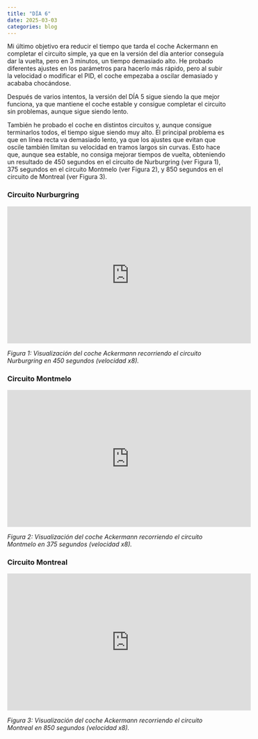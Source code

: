 ```yaml
---
title: "DÍA 6"
date: 2025-03-03
categories: blog
---
```


Mi último objetivo era reducir el tiempo que tarda el coche Ackermann en completar el circuito simple, ya que en la versión del día anterior conseguía dar la vuelta, pero en 3 minutos, un tiempo demasiado alto. He probado diferentes ajustes en los parámetros para hacerlo más rápido, pero al subir la velocidad o modificar el PID, el coche empezaba a oscilar demasiado y acababa chocándose.

Después de varios intentos, la versión del DÍA 5 sigue siendo la que mejor funciona, ya que mantiene el coche estable y consigue completar el circuito sin problemas, aunque sigue siendo lento.

También he probado el coche en distintos circuitos y, aunque consigue terminarlos todos, el tiempo sigue siendo muy alto. El principal problema es que en línea recta va demasiado lento, ya que los ajustes que evitan que oscile también limitan su velocidad en tramos largos sin curvas. Esto hace que, aunque sea estable, no consiga mejorar tiempos de vuelta, obteniendo un resultado de 450 segundos en el circuito de Nurburgring (ver Figura 1), 375 segundos en el circuito Montmelo (ver Figura 2), y 850 segundos en el circuito de Montreal (ver Figura 3).

### Circuito Nurburgring
<iframe width="560" height="315" src="https://www.youtube.com/embed/tGNvfuC6fDc" frameborder="0" allowfullscreen></iframe>
<p><em>Figura 1: Visualización del coche Ackermann recorriendo el circuito Nurburgring en 450 segundos (velocidad x8).</em></p>

### Circuito Montmelo
<iframe width="560" height="315" src="https://www.youtube.com/embed/CL5jhTi4Vpw" frameborder="0" allowfullscreen></iframe>
<p><em>Figura 2: Visualización del coche Ackermann recorriendo el circuito Montmelo en 375 segundos (velocidad x8).</em></p>

### Circuito Montreal
<iframe width="560" height="315" src="https://www.youtube.com/embed/hB8LpoofkKI" frameborder="0" allowfullscreen></iframe>
<p><em>Figura 3: Visualización del coche Ackermann recorriendo el circuito Montreal en 850 segundos (velocidad x8).</em></p>
